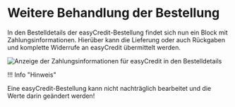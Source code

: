 # Weitere Behandlung der Bestellung 

In den Bestelldetails der easyCredit-Bestellung findet sich nun ein Block mit Zahlungsinformationen. Hierüber kann die Lieferung oder auch Rückgaben und komplette Widerrufe an easyCredit übermittelt werden.

![](Bilder/easycredit/ec-2020-09-10_020.png "Anzeige der Zahlungsinformationen für easyCredit in den
      Bestelldetails")

!!! Info "Hinweis"
	

Eine easyCredit-Bestellung kann nicht nachträglich bearbeitet und die Werte darin geändert werden!



